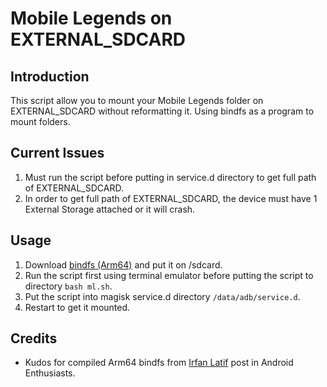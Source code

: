 # Mobile Legends on EXTERNAL_SDCARD

## Introduction

This script allow you to mount your Mobile Legends folder on EXTERNAL_SDCARD without reformatting it.
Using bindfs as a program to mount folders.

## Current Issues

1. Must run the script before putting in service.d directory to get full path of EXTERNAL_SDCARD.
2. In order to get full path of EXTERNAL_SDCARD, the device must have 1 External Storage attached or it will crash.

## Usage
1. Download [bindfs (Arm64)](https://www.androidfilehost.com/?fid=4349826312261681311) and put it on /sdcard.
2. Run the script first using terminal emulator before putting the script to directory `bash ml.sh`.
3. Put the script into magisk service.d directory `/data/adb/service.d`.
4. Restart to get it mounted.

## Credits
- Kudos for compiled Arm64 bindfs from [Irfan Latif](https://android.stackexchange.com/questions/217741/how-to-bind-mount-a-folder-inside-sdcard-with-correct-permissions) post in Android Enthusiasts.
